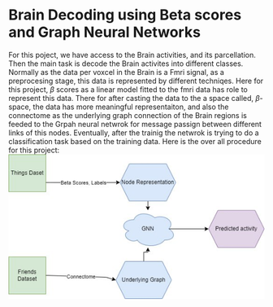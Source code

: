 # Brain Decoding using Beta scores and Graph Neural Networks
 
For this poject, we have access to the Brain activities, and its parcellation. Then the main task is decode the Brain activites into different classes. Normally as the data per voxcel in the Brain is a Fmri signal, as a preprocesing stage, this data is represented by different techniqes. Here for this project, $\beta$ scores as a linear model fitted to the fmri data has role to represent this data. There for after casting the data to the a space called, $\beta$-space, the data has more meaningful representaiton, and also the connectome as the underlying graph connection of the Brain regions is feeded to the Grpah neural netwrok for message passign between different links of this nodes. Eventually, after the trainig the netwrok is trying to do a classification task based on the training data. Here is the over all procedure for this project: 
![Link Name](./Perpective.jpg) 